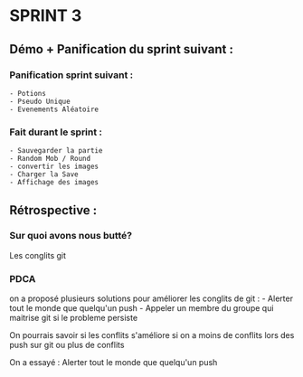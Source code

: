 # SPRINT 3

## Démo + Panification du sprint suivant :
    
### Panification sprint suivant :
    - Potions
    - Pseudo Unique
    - Evenements Aléatoire
    
### Fait durant le sprint :
    - Sauvegarder la partie
    - Random Mob / Round
    - convertir les images
    - Charger la Save
    - Affichage des images

## Rétrospective : 

### Sur quoi avons nous butté?

Les conglits git

### PDCA

on a proposé plusieurs solutions pour améliorer les conglits de git : 
    - Alerter tout le monde que quelqu'un push 
    - Appeler un membre du groupe qui maitrise git si le probleme persiste

   
On pourrais savoir si les conflits s'améliore si on a moins de conflits 
lors des push sur git ou plus de conflits

On a essayé : Alerter tout le monde que quelqu'un push 
